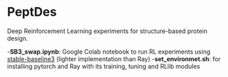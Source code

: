# PeptDes

Deep Reinforcement Learning experiments for structure-based protein design.

-**SB3_swap.ipynb**: Google Colab notebook to run RL experiments using [stable-baseline3](https://stable-baselines3.readthedocs.io/en/master/) (lighter implementation than Ray)
-**set_environmet.sh**: for installing pytorch and Ray with its training, tuning and RLlib modules
